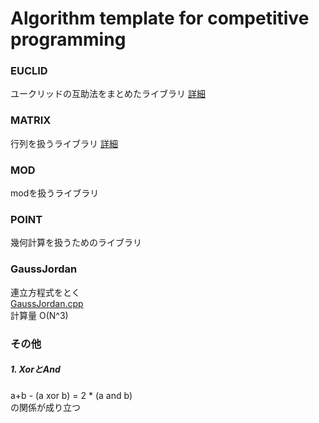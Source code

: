 # Algorithm template for competitive programming

### EUCLID
ユークリッドの互助法をまとめたライブラリ
[詳細](./EUCLID/README.md)

### MATRIX
行列を扱うライブラリ
[詳細](./MATRIX/README.md)

### MOD
modを扱うライブラリ  
### POINT
幾何計算を扱うためのライブラリ
### GaussJordan
連立方程式をとく  
[GaussJordan.cpp](./GaussJordan.cpp)  
計算量 O(N^3)  

### その他
##### 1. XorとAnd
a+b - (a xor b) = 2 * (a and b)  
の関係が成り立つ
